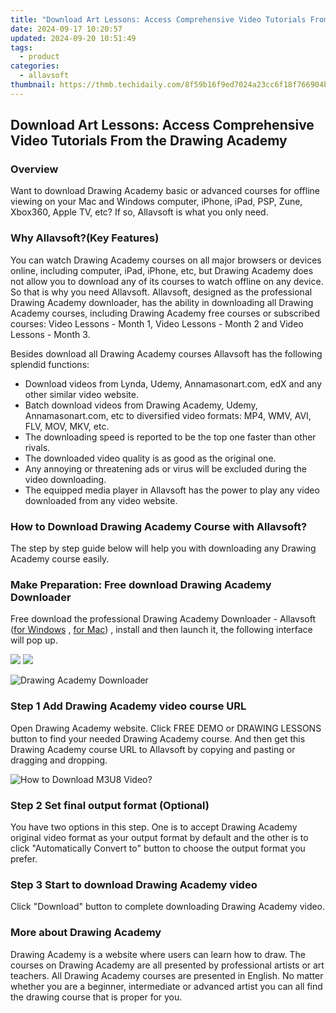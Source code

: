 ```yaml
---
title: "Download Art Lessons: Access Comprehensive Video Tutorials From the Drawing Academy"
date: 2024-09-17 10:20:57
updated: 2024-09-20 10:51:49
tags:
  - product
categories:
  - allavsoft
thumbnail: https://thmb.techidaily.com/8f59b16f9ed7024a23cc6f18f766904b6f418e4c5b8df6a84d93cf668a943550.jpg
---
```


## Download Art Lessons: Access Comprehensive Video Tutorials From the Drawing Academy

### Overview

Want to download Drawing Academy basic or advanced courses for offline viewing on your Mac and Windows computer, iPhone, iPad, PSP, Zune, Xbox360, Apple TV, etc? If so, Allavsoft is what you only need.

### Why Allavsoft?(Key Features)

You can watch Drawing Academy courses on all major browsers or devices online, including computer, iPad, iPhone, etc, but Drawing Academy does not allow you to download any of its courses to watch offline on any device. So that is why you need Allavsoft. Allavsoft, designed as the professional Drawing Academy downloader, has the ability in downloading all Drawing Academy courses, including Drawing Academy free courses or subscribed courses: Video Lessons - Month 1, Video Lessons - Month 2 and Video Lessons - Month 3.

Besides download all Drawing Academy courses Allavsoft has the following splendid functions:

* Download videos from Lynda, Udemy, Annamasonart.com, edX and any other similar video website.
* Batch download videos from Drawing Academy, Udemy, Annamasonart.com, etc to diversified video formats: MP4, WMV, AVI, FLV, MOV, MKV, etc.
* The downloading speed is reported to be the top one faster than other rivals.
* The downloaded video quality is as good as the original one.
* Any annoying or threatening ads or virus will be excluded during the video downloading.
* The equipped media player in Allavsoft has the power to play any video downloaded from any video website.

### How to Download Drawing Academy Course with Allavsoft?

The step by step guide below will help you with downloading any Drawing Academy course easily.

### Make Preparation: Free download Drawing Academy Downloader

Free download the professional Drawing Academy Downloader - Allavsoft ([for Windows](https://tools.techidaily.com/allavsoft/products/) , [for Mac](https://tools.techidaily.com/allavsoft/products/)) , install and then launch it, the following interface will pop up.

[![](https://www.allavsoft.com/how-to/../images/how-to/free-download-win.jpg)](https://tools.techidaily.com/allavsoft/products/) [![](https://www.allavsoft.com/how-to/../images/how-to/free-download-mac.jpg)](https://tools.techidaily.com/allavsoft/products/)

![Drawing Academy Downloader](https://www.allavsoft.com/how-to/../images/allavsoft/screen-shot-600.jpg)

### Step 1 Add Drawing Academy video course URL

Open Drawing Academy website. Click FREE DEMO or DRAWING LESSONS button to find your needed Drawing Academy course. And then get this Drawing Academy course URL to Allavsoft by copying and pasting or dragging and dropping.

![How to Download M3U8 Video?](https://www.allavsoft.com/how-to/../images/how-to/download-rtmp-video/download-rtmp-video.jpg)

### Step 2 Set final output format (Optional)

You have two options in this step. One is to accept Drawing Academy original video format as your output format by default and the other is to click "Automatically Convert to" button to choose the output format you prefer.

### Step 3 Start to download Drawing Academy video

Click "Download" button to complete downloading Drawing Academy video.

### More about Drawing Academy

Drawing Academy is a website where users can learn how to draw. The courses on Drawing Academy are all presented by professional artists or art teachers. All Drawing Academy courses are presented in English. No matter whether you are a beginner, intermediate or advanced artist you can all find the drawing course that is proper for you.

<ins class="adsbygoogle"
     style="display:block"
     data-ad-format="autorelaxed"
     data-ad-client="ca-pub-7571918770474297"
     data-ad-slot="1223367746"></ins>



<ins class="adsbygoogle"
     style="display:block"
     data-ad-client="ca-pub-7571918770474297"
     data-ad-slot="8358498916"
     data-ad-format="auto"
     data-full-width-responsive="true"></ins>
